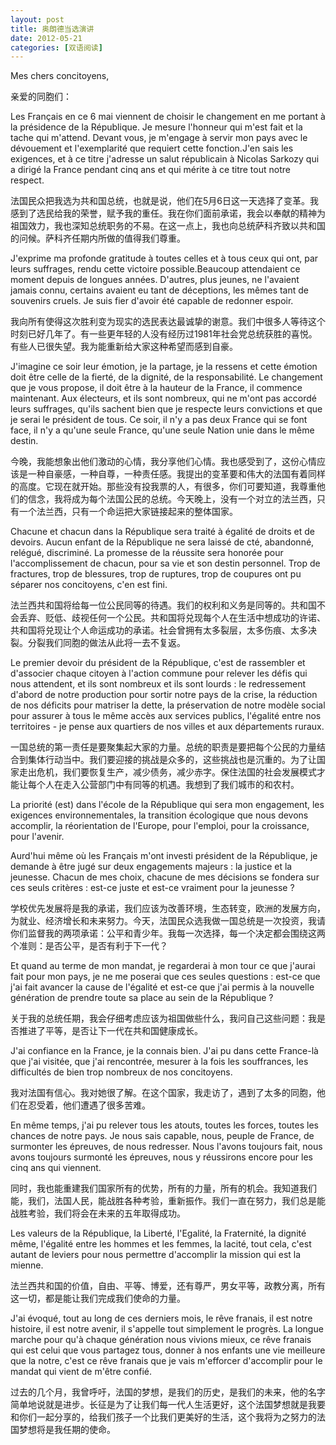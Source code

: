 ```yaml
---
layout: post
title: 奥朗德当选演讲
date: 2012-05-21
categories: [双语阅读]  
---
```


Mes chers concitoyens,

亲爱的同胞们：

Les Français en ce 6 mai viennent de choisir le changement en me portant à la présidence de la République. Je mesure l'honneur qui m'est fait et la tache qui m'attend. Devant vous, je m'engage à servir mon pays avec le dévouement et l'exemplarité que requiert cette fonction.J'en sais les exigences, et à ce titre j'adresse un salut républicain à Nicolas Sarkozy qui a dirigé la France pendant cinq ans et qui mérite à ce titre tout notre respect.

法国民众把我选为共和国总统，也就是说，他们在5月6日这一天选择了变革。我感到了选民给我的荣誉，赋予我的重任。我在你们面前承诺，我会以奉献的精神为祖国效力，我也深知总统职务的不易。在这一点上，我也向总统萨科齐致以共和国的问候。萨科齐任期内所做的值得我们尊重。

J'exprime ma profonde gratitude à toutes celles et à tous ceux qui ont, par leurs suffrages, rendu cette victoire possible.Beaucoup attendaient ce moment depuis de longues années. D'autres, plus jeunes, ne l'avaient jamais connu, certains avaient eu tant de déceptions, les mêmes tant de souvenirs cruels. Je suis fier d'avoir été capable de redonner espoir.

我向所有使得这次胜利变为现实的选民表达最诚挚的谢意。我们中很多人等待这个时刻已好几年了。有一些更年轻的人没有经历过1981年社会党总统获胜的喜悦。有些人已很失望。我为能重新给大家这种希望而感到自豪。

J'imagine ce soir leur émotion, je la partage, je la ressens et cette émotion doit être celle de la fierté, de la dignité, de la responsabilité. Le changement que je vous propose, il doit être à la hauteur de la France, il commence maintenant. Aux électeurs, et ils sont nombreux, qui ne m'ont pas accordé leurs suffrages, qu'ils sachent bien que je respecte leurs convictions et que je serai le président de tous. Ce soir, il n'y a pas deux France qui se font face, il n'y a qu'une seule France, qu'une seule Nation unie dans le même destin.

今晚，我能想象出他们激动的心情，我分享他们心情。我也感受到了，这份心情应该是一种自豪感，一种自尊，一种责任感。我提出的变革要和伟大的法国有着同样的高度。它现在就开始。那些没有投我票的人，有很多，你们可要知道，我尊重他们的信念，我将成为每个法国公民的总统。今天晚上，没有一个对立的法兰西，只有一个法兰西，只有一个命运把大家链接起来的整体国家。

Chacune et chacun dans la République sera traité à égalité de droits et de devoirs. Aucun enfant de la République ne sera laissé de cté, abandonné, relégué, discriminé. La promesse de la réussite sera honorée pour l'accomplissement de chacun, pour sa vie et son destin personnel. Trop de fractures, trop de blessures, trop de ruptures, trop de coupures ont pu séparer nos concitoyens, c'en est fini.

法兰西共和国将给每一位公民同等的待遇。我们的权利和义务是同等的。共和国不会丢弃、贬低、歧视任何一个公民。共和国将兑现每个人在生活中想成功的许诺、共和国将兑现让个人命运成功的承诺。社会曾拥有太多裂层，太多伤痕、太多决裂。分裂我们同胞的做法从此将一去不复返。

Le premier devoir du président de la République, c'est de rassembler et d'associer chaque citoyen à l'action commune pour relever les défis qui nous attendent, et ils sont nombreux et ils sont lourds : le redressement d'abord de notre production pour sortir notre pays de la crise, la réduction de nos déficits pour matriser la dette, la préservation de notre modèle social pour assurer à tous le même accès aux services publics, l'égalité entre nos territoires - je pense aux quartiers de nos villes et aux départements ruraux.

一国总统的第一责任是要聚集起大家的力量。总统的职责是要把每个公民的力量结合到集体行动当中。我们要迎接的挑战是众多的，这些挑战也是沉重的。为了让国家走出危机，我们要恢复生产，减少债务，减少赤字。保住法国的社会发展模式才能让每个人在走入公营部门中有同等的机遇。我想到了我们城市的和农村。

La priorité (est) dans l'école de la République qui sera mon engagement, les exigences environnementales, la transition écologique que nous devons accomplir, la réorientation de l'Europe, pour l'emploi, pour la croissance, pour l'avenir.

Aurd'hui même où les Français m'ont investi président de la République, je demande à être jugé sur deux engagements majeurs : la justice et la jeunesse. Chacun de mes choix, chacune de mes décisions se fondera sur ces seuls critères : est-ce juste et est-ce vraiment pour la jeunesse ?

学校优先发展将是我的承诺，我们应该为改善环境，生态转变，欧洲的发展方向，为就业、经济增长和未来努力。今天，法国民众选我做一国总统是一次投资，我请你们监督我的两项承诺：公平和青少年。我每一次选择，每一个决定都会围绕这两个准则：是否公平，是否有利于下一代？

Et quand au terme de mon mandat, je regarderai à mon tour ce que j'aurai fait pour mon pays, je ne me poserai que ces seules questions : est-ce que j'ai fait avancer la cause de l'égalité et est-ce que j'ai permis à la nouvelle génération de prendre toute sa place au sein de la République ?

关于我的总统任期，我会仔细考虑应该为祖国做些什么，我问自己这些问题：我是否推进了平等，是否让下一代在共和国健康成长。

J'ai confiance en la France, je la connais bien. J'ai pu dans cette France-là que j'ai visitée, que j'ai rencontrée, mesurer à la fois les souffrances, les difficultés de bien trop nombreux de nos concitoyens.

我对法国有信心。我对她很了解。在这个国家，我走访了，遇到了太多的同胞，他们在忍受着，他们遭遇了很多苦难。

En même temps, j'ai pu relever tous les atouts, toutes les forces, toutes les chances de notre pays. Je nous sais capable, nous, peuple de France, de surmonter les épreuves, de nous redresser. Nous l'avons toujours fait, nous avons toujours surmonté les épreuves, nous y réussirons encore pour les cinq ans qui viennent.

同时，我也能重建我们国家所有的优势，所有的力量，所有的机会。我知道我们能，我们，法国人民，能战胜各种考验，重新振作。我们一直在努力，我们总是能战胜考验，我们将会在未来的五年取得成功。

Les valeurs de la République, la Liberté, l'Egalité, la Fraternité, la dignité même, l'égalité entre les hommes et les femmes, la lacité, tout cela, c'est autant de leviers pour nous permettre d'accomplir la mission qui est la mienne.

法兰西共和国的价值，自由、平等、博爱，还有尊严，男女平等，政教分离，所有这一切，都是能让我们完成我们使命的力量。

J'ai évoqué, tout au long de ces derniers mois, le rêve franais, il est notre histoire, il est notre avenir, il s'appelle tout simplement le progrès. La longue marche pour qu'à chaque génération nous vivions mieux, ce rêve franais qui est celui que vous partagez tous, donner à nos enfants une vie meilleure que la notre, c'est ce rêve franais que je vais m'efforcer d'accomplir pour le mandat qui vient de m'être confié.

过去的几个月，我曾呼吁，法国的梦想，是我们的历史，是我们的未来，他的名字简单地说就是进步。长征是为了让我们每一代人生活更好，这个法国梦想就是我要和你们一起分享的，给我们孩子一个比我们更美好的生活，这个我将为之努力的法国梦想将是我任期的使命。
